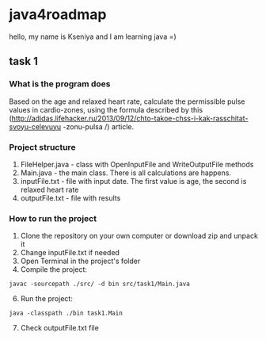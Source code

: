 # java4roadmap
hello, 
my name is Kseniya and I am learning java =)
## task 1 
### What is the program does
Based on the age and relaxed heart rate, calculate the permissible pulse values in cardio-zones, using the formula described by this (http://adidas.lifehacker.ru/2013/09/12/chto-takoe-chss-i-kak-rasschitat-svoyu-celevuyu -zonu-pulsa /) article.
### Project structure
1. FileHelper.java - class with OpenInputFile and WriteOutputFile methods
2. Main.java - the main class. There is all calculations are happens.
3. inputFile.txt - file with input date. The first value is age, the second is relaxed heart rate
4. outputFile.txt - file with results
### How to run the project
1. Clone the repository on your own computer or download zip and unpack it
2. Change inputFile.txt if needed
3. Open Terminal in the project's folder
4. Сompile the project:
```
javac -sourcepath ./src/ -d bin src/task1/Main.java
```
6. Run the project:
```
java -classpath ./bin task1.Main
```
7. Check outputFile.txt file
